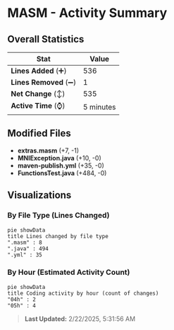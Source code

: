 # MASM - Activity Summary 

## Overall Statistics

| Stat                   | Value                                                             |
| ---------------------- | ----------------------------------------------------------------- |
| **Lines Added** (➕)   | 536                                          |
| **Lines Removed** (➖) | 1                                        |
| **Net Change** (↕)    | 535                |
| **Active Time** (⌚)   | 5 minutes |


## Modified Files
- **extras.masm** (+7, -1)
- **MNIException.java** (+10, -0)
- **maven-publish.yml** (+35, -0)
- **FunctionsTest.java** (+484, -0)

## Visualizations

### By File Type (Lines Changed)

```mermaid
pie showData
title Lines changed by file type
".masm" : 8
".java" : 494
".yml" : 35
```

### By Hour (Estimated Activity Count)

```mermaid
pie showData
title Coding activity by hour (count of changes)
"04h" : 2
"05h" : 4
```


> **Last Updated:** 2/22/2025, 5:31:56 AM
